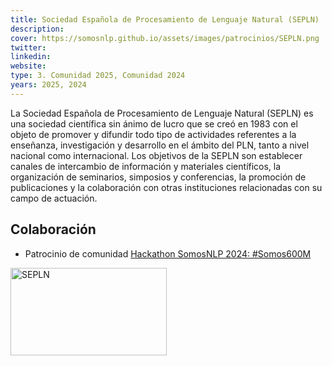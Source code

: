 ```yaml
---
title: Sociedad Española de Procesamiento de Lenguaje Natural (SEPLN)
description:
cover: https://somosnlp.github.io/assets/images/patrocinios/SEPLN.png
twitter: 
linkedin:
website: 
type: 3. Comunidad 2025, Comunidad 2024
years: 2025, 2024
---
```


La Sociedad Española de Procesamiento de Lenguaje Natural (SEPLN) es una sociedad científica sin ánimo de lucro que se creó en 1983 con el objeto de promover y difundir todo tipo de actividades referentes a la enseñanza, investigación y desarrollo en el ámbito del PLN, tanto a nivel nacional como internacional. Los objetivos de la SEPLN son establecer canales de intercambio de información y materiales científicos, la organización de seminarios, simposios y conferencias, la promoción de publicaciones y la colaboración con otras instituciones relacionadas con su campo de actuación.

## Colaboración

- Patrocinio de comunidad [Hackathon SomosNLP 2024: #Somos600M](https://somosnlp.org/blog/hackathon-2024)

<div class="flex justify-center">
    <img alt="SEPLN" width="250" height="140" 
    src="https://somosnlp.github.io/assets/images/patrocinios/SEPLN.png" />
</div>

<!-- TODO -->
